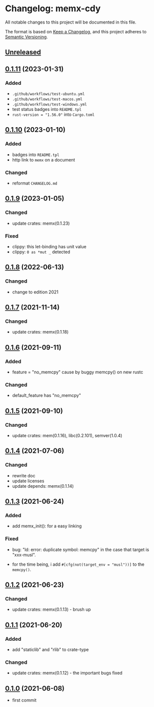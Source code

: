 # Changelog: memx-cdy

All notable changes to this project will be documented in this file.

The format is based on [Keep a Changelog](https://keepachangelog.com/en/1.0.0/),
and this project adheres to [Semantic Versioning](https://semver.org/spec/v2.0.0.html).

## [Unreleased]


## [0.1.11] (2023-01-31)
### Added
* `.github/workflows/test-ubuntu.yml`
* `.github/workflows/test-macos.yml`
* `.github/workflows/test-windows.yml`
* test status badges into `README.tpl`
* `rust-version = "1.56.0"` into `Cargo.toml`

## [0.1.10] (2023-01-10)
### Added
* badges into `README.tpl`
* http link to `memx` on a document

### Changed
* reformat `CHANGELOG.md`

## [0.1.9] (2023-01-05)
### Changed
* update crates: memx(0.1.23)

### Fixed
* clippy: this let-binding has unit value
* clippy: `0 as *mut _` detected

## [0.1.8] (2022-06-13)
### Changed
* change to edition 2021

## [0.1.7] (2021-11-14)
### Changed
* update crates: memx(0.1.18)

## [0.1.6] (2021-09-11)
### Added
* feature = "no_memcpy" cause by buggy memcpy() on new rustc

### Changed
* default_feature has "no_memcpy"

## [0.1.5] (2021-09-10)
### Changed
* update crates: mem(0.1.16), libc(0.2.101), semver(1.0.4)

## [0.1.4] (2021-07-06)
### Changed
* rewrite doc
* update licenses
* update depends: memx(0.1.14)

## [0.1.3] (2021-06-24)
### Added
* add memx_init(): for a easy linking

### Fixed
* bug: "ld: error: duplicate symbol: memcpy" in the case that target is "xxx-musl".
 - for the time being, i add `#[cfg(not(target_env = "musl"))]` to the `memcpy()`.

## [0.1.2] (2021-06-23)
### Changed
* update crates: memx(0.1.13) - brush up

## [0.1.1] (2021-06-20)
### Added
* add "staticlib" and "rlib" to crate-type

### Changed
* update crates: memx(0.1.12) - the important bugs fixed

## [0.1.0] (2021-06-08)
* first commit

[Unreleased]: https://github.com/aki-akaguma/memx-cdy/compare/v0.1.11..HEAD
[0.1.11]: https://github.com/aki-akaguma/memx-cdy/compare/v0.1.10..v0.1.11
[0.1.10]: https://github.com/aki-akaguma/memx-cdy/compare/v0.1.9..v0.1.10
[0.1.9]: https://github.com/aki-akaguma/memx-cdy/compare/v0.1.8..v0.1.9
[0.1.8]: https://github.com/aki-akaguma/memx-cdy/compare/v0.1.7..v0.1.8
[0.1.7]: https://github.com/aki-akaguma/memx-cdy/compare/v0.1.6..v0.1.7
[0.1.6]: https://github.com/aki-akaguma/memx-cdy/compare/v0.1.5..v0.1.6
[0.1.5]: https://github.com/aki-akaguma/memx-cdy/compare/v0.1.4..v0.1.5
[0.1.4]: https://github.com/aki-akaguma/memx-cdy/compare/v0.1.3..v0.1.4
[0.1.3]: https://github.com/aki-akaguma/memx-cdy/compare/v0.1.2..v0.1.3
[0.1.2]: https://github.com/aki-akaguma/memx-cdy/compare/v0.1.1..v0.1.2
[0.1.1]: https://github.com/aki-akaguma/memx-cdy/compare/v0.1.0..v0.1.1
[0.1.0]: https://github.com/aki-akaguma/memx-cdy/releases/tag/v0.1.0
